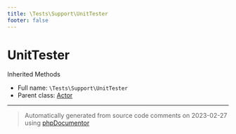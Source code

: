 ```yaml
---
title: \Tests\Support\UnitTester
footer: false
---
```


# UnitTester

Inherited Methods



* Full name: `\Tests\Support\UnitTester`
* Parent class: [Actor](../../../classes.md)





---
> Automatically generated from source code comments on 2023-02-27 using [phpDocumentor](http://www.phpdoc.org/)
